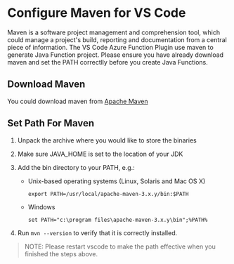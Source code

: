 # Configure Maven for VS Code

Maven is a software project management and comprehension tool, which could manage a project's build, reporting and documentation from a central piece of information. The VS Code Azure Function Plugin use maven to generate Java Function project. Please ensure you have already download maven and set the PATH correctlly before you create Java Functions.

## Download Maven

You could download maven from [Apache Maven](https://maven.apache.org/download.cgi)

## Set Path For Maven

1. Unpack the archive where you would like to store the binaries

2. Make sure JAVA_HOME is set to the location of your JDK

3. Add the bin directory to your PATH, e.g.:
    * Unix-based operating systems (Linux, Solaris and Mac OS X)

       `export PATH=/usr/local/apache-maven-3.x.y/bin:$PATH`
    * Windows

      `set PATH="c:\program files\apache-maven-3.x.y\bin";%PATH%`

4. Run `mvn --version` to verify that it is correctly installed.

> NOTE: Please restart vscode to make the path effective when you finished the steps above.
